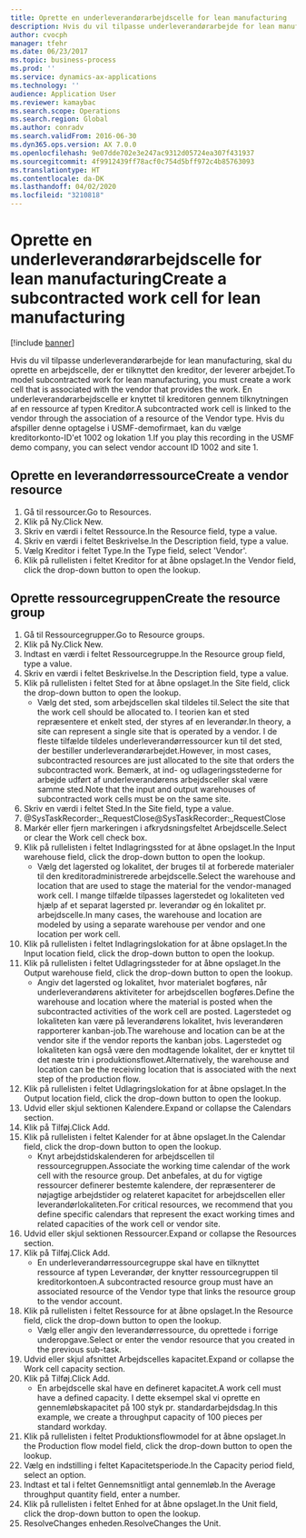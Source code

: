 ```yaml
---
title: Oprette en underleverandørarbejdscelle for lean manufacturing
description: Hvis du vil tilpasse underleverandørarbejde for lean manufacturing, skal du oprette en arbejdscelle, der er tilknyttet den kreditor, der leverer arbejdet.
author: cvocph
manager: tfehr
ms.date: 06/23/2017
ms.topic: business-process
ms.prod: ''
ms.service: dynamics-ax-applications
ms.technology: ''
audience: Application User
ms.reviewer: kamaybac
ms.search.scope: Operations
ms.search.region: Global
ms.author: conradv
ms.search.validFrom: 2016-06-30
ms.dyn365.ops.version: AX 7.0.0
ms.openlocfilehash: 9e07dde702e3e247ac9312d05724ea307f431937
ms.sourcegitcommit: 4f9912439ff78acf0c754d5bff972c4b85763093
ms.translationtype: HT
ms.contentlocale: da-DK
ms.lasthandoff: 04/02/2020
ms.locfileid: "3210818"
---
```

# <a name="create-a-subcontracted-work-cell-for-lean-manufacturing"></a><span data-ttu-id="8a6c0-103">Oprette en underleverandørarbejdscelle for lean manufacturing</span><span class="sxs-lookup"><span data-stu-id="8a6c0-103">Create a subcontracted work cell for lean manufacturing</span></span>

[!include [banner](../../includes/banner.md)]

<span data-ttu-id="8a6c0-104">Hvis du vil tilpasse underleverandørarbejde for lean manufacturing, skal du oprette en arbejdscelle, der er tilknyttet den kreditor, der leverer arbejdet.</span><span class="sxs-lookup"><span data-stu-id="8a6c0-104">To model subcontracted work for lean manufacturing, you must create a work cell that is associated with the vendor that provides the work.</span></span> <span data-ttu-id="8a6c0-105">En underleverandørarbejdscelle er knyttet til kreditoren gennem tilknytningen af en ressource af typen Kreditor.</span><span class="sxs-lookup"><span data-stu-id="8a6c0-105">A subcontracted work cell is linked to the vendor through the association of a resource of the Vendor type.</span></span> <span data-ttu-id="8a6c0-106">Hvis du afspiller denne optagelse i USMF-demofirmaet, kan du vælge kreditorkonto-ID'et 1002 og lokation 1.</span><span class="sxs-lookup"><span data-stu-id="8a6c0-106">If you play this recording in the USMF demo company, you can select vendor account ID 1002 and site 1.</span></span>


## <a name="create-a-vendor-resource"></a><span data-ttu-id="8a6c0-107">Oprette en leverandørressource</span><span class="sxs-lookup"><span data-stu-id="8a6c0-107">Create a vendor resource</span></span>
1. <span data-ttu-id="8a6c0-108">Gå til ressourcer.</span><span class="sxs-lookup"><span data-stu-id="8a6c0-108">Go to Resources.</span></span>
2. <span data-ttu-id="8a6c0-109">Klik på Ny.</span><span class="sxs-lookup"><span data-stu-id="8a6c0-109">Click New.</span></span>
3. <span data-ttu-id="8a6c0-110">Skriv en værdi i feltet Ressource.</span><span class="sxs-lookup"><span data-stu-id="8a6c0-110">In the Resource field, type a value.</span></span>
4. <span data-ttu-id="8a6c0-111">Skriv en værdi i feltet Beskrivelse.</span><span class="sxs-lookup"><span data-stu-id="8a6c0-111">In the Description field, type a value.</span></span>
5. <span data-ttu-id="8a6c0-112">Vælg Kreditor i feltet Type.</span><span class="sxs-lookup"><span data-stu-id="8a6c0-112">In the Type field, select 'Vendor'.</span></span>
6. <span data-ttu-id="8a6c0-113">Klik på rullelisten i feltet Kreditor for at åbne opslaget.</span><span class="sxs-lookup"><span data-stu-id="8a6c0-113">In the Vendor field, click the drop-down button to open the lookup.</span></span>

## <a name="create-the-resource-group"></a><span data-ttu-id="8a6c0-114">Oprette ressourcegruppen</span><span class="sxs-lookup"><span data-stu-id="8a6c0-114">Create the resource group</span></span>
1. <span data-ttu-id="8a6c0-115">Gå til Ressourcegrupper.</span><span class="sxs-lookup"><span data-stu-id="8a6c0-115">Go to Resource groups.</span></span>
2. <span data-ttu-id="8a6c0-116">Klik på Ny.</span><span class="sxs-lookup"><span data-stu-id="8a6c0-116">Click New.</span></span>
3. <span data-ttu-id="8a6c0-117">Indtast en værdi i feltet Ressourcegruppe.</span><span class="sxs-lookup"><span data-stu-id="8a6c0-117">In the Resource group field, type a value.</span></span>
4. <span data-ttu-id="8a6c0-118">Skriv en værdi i feltet Beskrivelse.</span><span class="sxs-lookup"><span data-stu-id="8a6c0-118">In the Description field, type a value.</span></span>
5. <span data-ttu-id="8a6c0-119">Klik på rullelisten i feltet Sted for at åbne opslaget.</span><span class="sxs-lookup"><span data-stu-id="8a6c0-119">In the Site field, click the drop-down button to open the lookup.</span></span>
    * <span data-ttu-id="8a6c0-120">Vælg det sted, som arbejdscellen skal tildeles til.</span><span class="sxs-lookup"><span data-stu-id="8a6c0-120">Select the site that the work cell should be allocated to.</span></span> <span data-ttu-id="8a6c0-121">I teorien kan et sted repræsentere et enkelt sted, der styres af en leverandør.</span><span class="sxs-lookup"><span data-stu-id="8a6c0-121">In theory, a site can represent a single site that is operated by a vendor.</span></span> <span data-ttu-id="8a6c0-122">I de fleste tilfælde tildeles underleverandørressourcer kun til det sted, der bestiller underleverandørarbejdet.</span><span class="sxs-lookup"><span data-stu-id="8a6c0-122">However, in most cases, subcontracted resources are just allocated to the site that orders the subcontracted work.</span></span> <span data-ttu-id="8a6c0-123">Bemærk, at ind- og udlageringsstederne for arbejde udført af underleverandørens arbejdsceller skal være samme sted.</span><span class="sxs-lookup"><span data-stu-id="8a6c0-123">Note that the input and output warehouses of subcontracted work cells must be on the same site.</span></span>  
6. <span data-ttu-id="8a6c0-124">Skriv en værdi i feltet Sted.</span><span class="sxs-lookup"><span data-stu-id="8a6c0-124">In the Site field, type a value.</span></span>
7. <span data-ttu-id="8a6c0-125">@SysTaskRecorder:_RequestClose</span><span class="sxs-lookup"><span data-stu-id="8a6c0-125">@SysTaskRecorder:_RequestClose</span></span>
8. <span data-ttu-id="8a6c0-126">Markér eller fjern markeringen i afkrydsningsfeltet Arbejdscelle.</span><span class="sxs-lookup"><span data-stu-id="8a6c0-126">Select or clear the Work cell check box.</span></span>
9. <span data-ttu-id="8a6c0-127">Klik på rullelisten i feltet Indlagringssted for at åbne opslaget.</span><span class="sxs-lookup"><span data-stu-id="8a6c0-127">In the Input warehouse field, click the drop-down button to open the lookup.</span></span>
    * <span data-ttu-id="8a6c0-128">Vælg det lagersted og lokalitet, der bruges til at forberede materialer til den kreditoradministrerede arbejdscelle.</span><span class="sxs-lookup"><span data-stu-id="8a6c0-128">Select the warehouse and location that are used to stage the material for the vendor-managed work cell.</span></span> <span data-ttu-id="8a6c0-129">I mange tilfælde tilpasses lagerstedet og lokaliteten ved hjælp af et separat lagersted pr. leverandør og én lokalitet pr. arbejdscelle.</span><span class="sxs-lookup"><span data-stu-id="8a6c0-129">In many cases, the warehouse and location are modeled by using a separate warehouse per vendor and one location per work cell.</span></span>  
10. <span data-ttu-id="8a6c0-130">Klik på rullelisten i feltet Indlagringslokation for at åbne opslaget.</span><span class="sxs-lookup"><span data-stu-id="8a6c0-130">In the Input location field, click the drop-down button to open the lookup.</span></span>
11. <span data-ttu-id="8a6c0-131">Klik på rullelisten i feltet Udlagringssteder for at åbne opslaget.</span><span class="sxs-lookup"><span data-stu-id="8a6c0-131">In the Output warehouse field, click the drop-down button to open the lookup.</span></span>
    * <span data-ttu-id="8a6c0-132">Angiv det lagersted og lokalitet, hvor materialet bogføres, når underleverandørens aktiviteter for arbejdscellen bogføres.</span><span class="sxs-lookup"><span data-stu-id="8a6c0-132">Define the warehouse and location where the material is posted when the subcontracted activities of the work cell are posted.</span></span> <span data-ttu-id="8a6c0-133">Lagerstedet og lokaliteten kan være på leverandørens lokalitet, hvis leverandøren rapporterer kanban-job.</span><span class="sxs-lookup"><span data-stu-id="8a6c0-133">The warehouse and location can be at the vendor site if the vendor reports the kanban jobs.</span></span> <span data-ttu-id="8a6c0-134">Lagerstedet og lokaliteten kan også være den modtagende lokalitet, der er knyttet til det næste trin i produktionsflowet.</span><span class="sxs-lookup"><span data-stu-id="8a6c0-134">Alternatively, the warehouse and location can be the receiving location that is associated with the next step of the production flow.</span></span>  
12. <span data-ttu-id="8a6c0-135">Klik på rullelisten i feltet Udlagringslokation for at åbne opslaget.</span><span class="sxs-lookup"><span data-stu-id="8a6c0-135">In the Output location field, click the drop-down button to open the lookup.</span></span>
13. <span data-ttu-id="8a6c0-136">Udvid eller skjul sektionen Kalendere.</span><span class="sxs-lookup"><span data-stu-id="8a6c0-136">Expand or collapse the Calendars section.</span></span>
14. <span data-ttu-id="8a6c0-137">Klik på Tilføj.</span><span class="sxs-lookup"><span data-stu-id="8a6c0-137">Click Add.</span></span>
15. <span data-ttu-id="8a6c0-138">Klik på rullelisten i feltet Kalender for at åbne opslaget.</span><span class="sxs-lookup"><span data-stu-id="8a6c0-138">In the Calendar field, click the drop-down button to open the lookup.</span></span>
    * <span data-ttu-id="8a6c0-139">Knyt arbejdstidskalenderen for arbejdscellen til ressourcegruppen.</span><span class="sxs-lookup"><span data-stu-id="8a6c0-139">Associate the working time calendar of the work cell with the resource group.</span></span> <span data-ttu-id="8a6c0-140">Det anbefales, at du for vigtige ressourcer definerer bestemte kalendere, der repræsenterer de nøjagtige arbejdstider og relateret kapacitet for arbejdscellen eller leverandørlokaliteten.</span><span class="sxs-lookup"><span data-stu-id="8a6c0-140">For critical resources, we recommend that you define specific calendars that represent the exact working times and related capacities of the work cell or vendor site.</span></span>  
16. <span data-ttu-id="8a6c0-141">Udvid eller skjul sektionen Ressourcer.</span><span class="sxs-lookup"><span data-stu-id="8a6c0-141">Expand or collapse the Resources section.</span></span>
17. <span data-ttu-id="8a6c0-142">Klik på Tilføj.</span><span class="sxs-lookup"><span data-stu-id="8a6c0-142">Click Add.</span></span>
    * <span data-ttu-id="8a6c0-143">En underleverandørressourcegruppe skal have en tilknyttet ressource af typen Leverandør, der knytter ressourcegruppen til kreditorkontoen.</span><span class="sxs-lookup"><span data-stu-id="8a6c0-143">A subcontracted resource group must have an associated resource of the Vendor type that links the resource group to the vendor account.</span></span>  
18. <span data-ttu-id="8a6c0-144">Klik på rullelisten i feltet Ressource for at åbne opslaget.</span><span class="sxs-lookup"><span data-stu-id="8a6c0-144">In the Resource field, click the drop-down button to open the lookup.</span></span>
    * <span data-ttu-id="8a6c0-145">Vælg eller angiv den leverandørressource, du oprettede i forrige underopgave.</span><span class="sxs-lookup"><span data-stu-id="8a6c0-145">Select or enter the vendor resource that you created in the previous sub-task.</span></span>  
19. <span data-ttu-id="8a6c0-146">Udvid eller skjul afsnittet Arbejdscelles kapacitet.</span><span class="sxs-lookup"><span data-stu-id="8a6c0-146">Expand or collapse the Work cell capacity section.</span></span>
20. <span data-ttu-id="8a6c0-147">Klik på Tilføj.</span><span class="sxs-lookup"><span data-stu-id="8a6c0-147">Click Add.</span></span>
    * <span data-ttu-id="8a6c0-148">En arbejdscelle skal have en defineret kapacitet.</span><span class="sxs-lookup"><span data-stu-id="8a6c0-148">A work cell must have a defined capacity.</span></span> <span data-ttu-id="8a6c0-149">I dette eksempel skal vi oprette en gennemløbskapacitet på 100 styk pr. standardarbejdsdag.</span><span class="sxs-lookup"><span data-stu-id="8a6c0-149">In this example, we create a throughput capacity of 100 pieces per standard workday.</span></span>  
21. <span data-ttu-id="8a6c0-150">Klik på rullelisten i feltet Produktionsflowmodel for at åbne opslaget.</span><span class="sxs-lookup"><span data-stu-id="8a6c0-150">In the Production flow model field, click the drop-down button to open the lookup.</span></span>
22. <span data-ttu-id="8a6c0-151">Vælg en indstilling i feltet Kapacitetsperiode.</span><span class="sxs-lookup"><span data-stu-id="8a6c0-151">In the Capacity period field, select an option.</span></span>
23. <span data-ttu-id="8a6c0-152">Indtast et tal i feltet Gennemsnitligt antal gennemløb.</span><span class="sxs-lookup"><span data-stu-id="8a6c0-152">In the Average throughput quantity field, enter a number.</span></span>
24. <span data-ttu-id="8a6c0-153">Klik på rullelisten i feltet Enhed for at åbne opslaget.</span><span class="sxs-lookup"><span data-stu-id="8a6c0-153">In the Unit field, click the drop-down button to open the lookup.</span></span>
25. <span data-ttu-id="8a6c0-154">ResolveChanges enheden.</span><span class="sxs-lookup"><span data-stu-id="8a6c0-154">ResolveChanges the Unit.</span></span>

